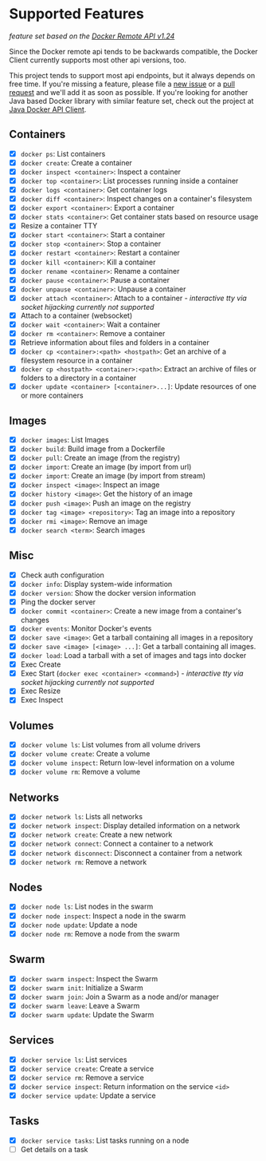# Supported Features

*feature set based on the [Docker Remote API v1.24](https://docs.docker.com/engine/reference/api/docker_remote_api_v1.24/)*

Since the Docker remote api tends to be backwards compatible,
the Docker Client currently supports most other api versions, too.

This project tends to support most api endpoints, but it always depends on free time. If you're missing a feature, please file
a [new issue](https://github.com/gesellix/docker-client/issues) or a [pull request](https://github.com/gesellix/docker-client/pulls)
and we'll add it as soon as possible. If you're looking for another Java based Docker library with similar feature set,
check out the project at [Java Docker API Client](https://github.com/docker-java/docker-java).

## Containers

* [x] `docker ps`: List containers
* [x] `docker create`: Create a container
* [x] `docker inspect <container>`: Inspect a container
* [x] `docker top <container>`: List processes running inside a container
* [x] `docker logs <container>`: Get container logs
* [x] `docker diff <container>`: Inspect changes on a container's filesystem
* [x] `docker export <container>`: Export a container
* [x] `docker stats <container>`: Get container stats based on resource usage
* [x] Resize a container TTY
* [x] `docker start <container>`: Start a container
* [x] `docker stop <container>`: Stop a container
* [x] `docker restart <container>`: Restart a container
* [x] `docker kill <container>`: Kill a container
* [x] `docker rename <container>`: Rename a container
* [x] `docker pause <container>`: Pause a container
* [x] `docker unpause <container>`: Unpause a container
* [x] `docker attach <container>`: Attach to a container - _interactive tty via socket hijacking currently not supported_
* [x] Attach to a container (websocket)
* [x] `docker wait <container>`: Wait a container
* [x] `docker rm <container>`: Remove a container
* [x] Retrieve information about files and folders in a container
* [x] `docker cp <container>:<path> <hostpath>`: Get an archive of a filesystem resource in a container
* [x] `docker cp <hostpath> <container>:<path>`: Extract an archive of files or folders to a directory in a container
* [x] `docker update <container> [<container>...]`: Update resources of one or more containers

## Images

* [x] `docker images`: List Images
* [x] `docker build`: Build image from a Dockerfile
* [x] `docker pull`: Create an image (from the registry)
* [x] `docker import`: Create an image (by import from url)
* [x] `docker import`: Create an image (by import from stream)
* [x] `docker inspect <image>`: Inspect an image
* [x] `docker history <image>`: Get the history of an image
* [x] `docker push <image>`: Push an image on the registry
* [x] `docker tag <image> <repository>`: Tag an image into a repository
* [x] `docker rmi <image>`: Remove an image
* [x] `docker search <term>`: Search images

## Misc

* [x] Check auth configuration
* [x] `docker info`: Display system-wide information
* [x] `docker version`: Show the docker version information
* [x] Ping the docker server
* [x] `docker commit <container>`: Create a new image from a container's changes
* [x] `docker events`: Monitor Docker's events
* [x] `docker save <image>`: Get a tarball containing all images in a repository
* [x] `docker save <image> [<image> ...]`: Get a tarball containing all images.
* [x] `docker load`: Load a tarball with a set of images and tags into docker
* [x] Exec Create
* [x] Exec Start (`docker exec <container> <command>`) - _interactive tty via socket hijacking currently not supported_
* [x] Exec Resize
* [x] Exec Inspect

## Volumes

* [x] `docker volume ls`: List volumes from all volume drivers
* [x] `docker volume create`: Create a volume
* [x] `docker volume inspect`: Return low-level information on a volume
* [x] `docker volume rm`: Remove a volume

## Networks

* [x] `docker network ls`: Lists all networks
* [x] `docker network inspect`: Display detailed information on a network
* [x] `docker network create`: Create a new network
* [x] `docker network connect`: Connect a container to a network
* [x] `docker network disconnect`: Disconnect a container from a network
* [x] `docker network rm`: Remove a network

## Nodes

* [x] `docker node ls`: List nodes in the swarm
* [x] `docker node inspect`: Inspect a node in the swarm
* [x] `docker node update`: Update a node
* [x] `docker node rm`: Remove a node from the swarm

## Swarm

* [x] `docker swarm inspect`: Inspect the Swarm
* [x] `docker swarm init`: Initialize a Swarm
* [x] `docker swarm join`: Join a Swarm as a node and/or manager
* [x] `docker swarm leave`: Leave a Swarm
* [x] `docker swarm update`: Update the Swarm

## Services

* [x] `docker service ls`: List services
* [x] `docker service create`: Create a service
* [x] `docker service rm`: Remove a service
* [x] `docker service inspect`: Return information on the service `<id>`
* [x] `docker service update`: Update a service

## Tasks

* [x] `docker service tasks`: List tasks running on a node
* [ ] Get details on a task

